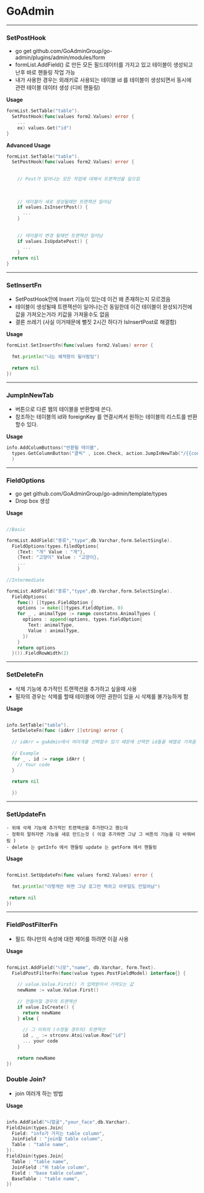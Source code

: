 # GoAdmin

---
### SetPostHook 
  - go get github.com/GoAdminGroup/go-admin/plugins/admin/modules/form
  - formList.AddField() 로 만든 모든 필드데이터를 가지고 있고 테이블이 생성되고 난후 바로 핸들링 작업 가능 
  - 내가 사용한 경우는 외래키로 사용되는 테이블 id 를 테이블이 생성되면서 동시에 관련 테이블 데이터 생성 (디비 핸들링)

**Usage**
```go
formList.SetTable("table").
  SetPostHook(func(values form2.Values) error {
    ...
    ex) values.Get("id")
} 
```   
**Advanced Usage**
```go
formList.SetTable("table").
  SetPostHook(func(values form2.Values) error {
    
    
    // Post가 일어나는 모든 작업에 대해서 트랜잭션을 일으킴
    
    
    
    // 테이블이 새로 생성될때만 트랜잭션 일어남
    if values.IsInsertPost() {
      ...
    }
  
  
    // 테이블이 변경 될때만 트랜잭션 일어남
    if values.IsUpdatePost() {
      ...
    }
  return nil
}
```
---
### SetInsertFn
  - SetPostHook안에 Insert 기능이 있는데 이건 왜 존재하는지 모르겠음 
  - 테이블이 생성될때 트랜잭션이 일어나는건 동일한데 이건 테이블이 완성되기전에 값을 가져오는거라 키값을 가져올수도 없음
  - 결론 쓰레기 (사실 이거때문에 뻘짓 2시간 하다가 IsInsertPost로 해결함)

**Usage**
```go
formList.SetInsertFn(func(values form2.Values) error {
  
  fmt.println("나는 해적왕이 될사람임")
  
  return nil
})
```
---
### JumpInNewTab
  - 버튼으로 다른 웹의 테이블을 반환할때 쓴다.
  - 참조하는 테이블의 id와 foreignKey 를 연결시켜서 원하는 테이블의 리스트를 반환 할수 있다.

**Usage**
```go
info.AddColumButtons("반환될 테이블",
  types.GetColumnButton("클릭" , icon.Check, action.JumpInNewTab("/{{config.Prefix}}/info/{{key}}?반환할 테이블의 컬럼명={{.Id}}", "")),
  )
```  
---
### FieldOptions
  - go get github.com/GoAdminGroup/go-admin/template/types
  - Drop box 생성

**Usage**
```go

//Basic

formList.AddField("종류","type",db.Varchar,form.SelectSingle).
  FieldOptions(types.filedOptions{
    {Text: "개" Value : "개"},
    {Text: "고양이" Value : "고양이},
    ...
    }
    
//Intermediate

formList.AddField("종류","type",db.Varchar,form.SelectSingle).
  FieldOptions(
    func() []types.FieldOption {
    options := make([]types.FieldOption, 0)
    for _ , animalType := range constatns.AnimalTypes {
      options : append(options, types.fieldOption{
        Text: animalType,
        Value : animalType,
      })
    }
    return options
  }()).FieldRowWidth(2)  
```
---
### SetDeleteFn 
  - 삭제 기능에 추가적인 트랜잭션을 추가하고 싶을때 사용
  - 필자의 경우는 삭제를 할때 테이블에 어떤 권한이 있을 시 삭제를 불가능하게 함

**Usage**
```go

info.SetTable("table").
  SetDeleteFn(func (idArr []string) error {
  
  // idArr = goAdmin에서 여러개를 선택할수 있기 떄문에 선택한 id들을 배열로 가져옴
  
  // Example 
  for _ , id := range idArr {
    // Your code
  }  
  
  return nil 
  
  })
  ```
  ---
  ### SetUpdateFn 
    - 위에 삭제 기능에 추가적인 트랜잭션을 추가한다고 했는데 
    - 정확히 말하자면 기능을 새로 만드는것 ( 이걸 추가하면 그냥 그 버튼의 기능을 다 바꿔버림 )
    - delete 는 getInfo 에서 핸들링 update 는 getForm 에서 핸들링
  
  **Usage**
  ```go
  
  formList.SetUpdateFn(func values form2.Values) error {
    
    fmt.println("이렇게만 하면 그냥 로그만 찍히고 아무일도 안일어남")
    
   return nil
  })
  ```
---
### FieldPostFilterFn
  - 필드 하나만의 속성에 대한 제어를 하려면 이걸 사용

**Usage**
```go

formList.AddField("니모","name", db.Varchar, form.Text).
  FieldPostFilterFn(func(value types.PostFieldModel) interface{} {
    
    // value.Value.First() 가 입력받아서 가져오는 값
    newName := value.Value.First()
    
    // 만들어질 경우의 트랜잭션
    if value.IsCreate() {
      return newName
    } else {
    
      // 그 이외의 (수정될 경우의) 트랜잭션
      id , _ := strconv.Atoi(value.Row["id"]
      ... your code
    }
    
    return newName
}) 

``` 

### Double Join?
  - join 여러개 하는 방법

**Usage**
```go

info.AddField("니얼굴","your_face",db.Varchar).
FieldJoin(types.Join{
  Field: "info가 가지는 table column",
  JoinField : "join할 table column",
  Table : "table name",
}).
FieldJoin(types.Join{
  Table : "table name",
  JoinField :"위 table column",
  Field : "base table column",
  BaseTable : "table name",
})  
